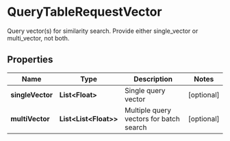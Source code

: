 

# QueryTableRequestVector

Query vector(s) for similarity search. Provide either single_vector or multi_vector, not both.

## Properties

| Name | Type | Description | Notes |
|------------ | ------------- | ------------- | -------------|
|**singleVector** | **List&lt;Float&gt;** | Single query vector |  [optional] |
|**multiVector** | **List&lt;List&lt;Float&gt;&gt;** | Multiple query vectors for batch search |  [optional] |



